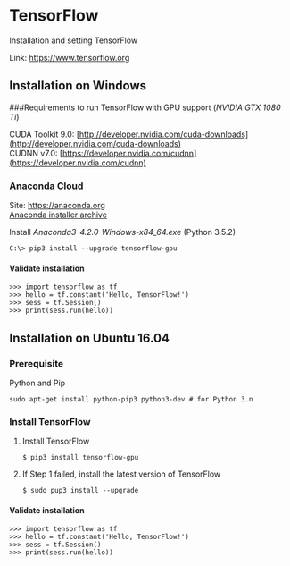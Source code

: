 # TensorFlow

Installation and setting TensorFlow

Link: https://www.tensorflow.org

## Installation on Windows

###Requirements to run TensorFlow with GPU support (*NVIDIA GTX 1080 Ti*)

CUDA Toolkit 9.0: [http://developer.nvidia.com/cuda-downloads](http://developer.nvidia.com/cuda-downloads)  
CUDNN v7.0: [https://developer.nvidia.com/cudnn](https://developer.nvidia.com/cudnn)

### Anaconda Cloud

Site: https://anaconda.org  
[Anaconda installer archive](https://repo.continuum.io/archive/)

Install *Anaconda3-4.2.0-Windows-x84_64.exe* (Python 3.5.2)

```
C:\> pip3 install --upgrade tensorflow-gpu

```

 
#### Validate installation

```{.python}
>>> import tensorflow as tf
>>> hello = tf.constant('Hello, TensorFlow!')
>>> sess = tf.Session()
>>> print(sess.run(hello))
```

## Installation on Ubuntu 16.04

### Prerequisite
Python and Pip

```
sudo apt-get install python-pip3 python3-dev # for Python 3.n
```

### Install TensorFlow

1. Install TensorFlow

	```
	$ pip3 install tensorflow-gpu
	```
	
2. If Step 1 failed, install the latest version of TensorFlow

	```
	$ sudo pup3 install --upgrade
	```
	
#### Validate installation

```{.python}
>>> import tensorflow as tf
>>> hello = tf.constant('Hello, TensorFlow!')
>>> sess = tf.Session()
>>> print(sess.run(hello))
```
	